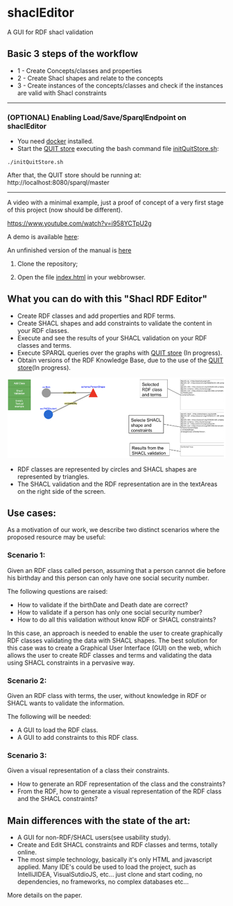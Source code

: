 # shaclEditor
A GUI for RDF shacl validation

## Basic 3 steps of the workflow

- 1 - Create Concepts/classes and properties
- 2 - Create Shacl shapes and relate to the concepts
- 3 - Create instances of the concepts/classes and check if the instances are valid with Shacl constraints 

_______________________
### (OPTIONAL) Enabling Load/Save/SparqlEndpoint on shaclEditor 
- You need [docker](https://www.docker.com/) installed.
- Start the [QUIT store](https://github.com/AKSW/QuitStore/) executing the bash command file [initQuitStore.sh](https://github.com/firmao/shaclEditor/blob/master/initQuitStore.sh):
```
./initQuitStore.sh
```
After that, the QUIT store should be running at: http://localhost:8080/sparql/master
_______________________

A video with a minimal example, just a proof of concept of a very first stage of this project (now should be different).

https://www.youtube.com/watch?v=i958YCTpU2g

A demo is available [here](http://141.57.11.86:8082/shaclgui/):

An unfinished version of the manual is [here](https://docs.google.com/document/d/1nIH84Lys71Trthr5-oNZGwZgfwD6RbWXOZqAJ387evo/edit?usp=sharing)

1) Clone the repository;

2) Open the file [index.html](https://github.com/firmao/shaclEditor/blob/master/index.html) in your webbrowser.

## What you can do with this "Shacl RDF Editor"

- Create RDF classes and add properties and RDF terms.
- Create SHACL shapes and add constraints to validate the content in your RDF classes.
- Execute and see the results of your SHACL validation on your RDF classes and terms.
- Execute SPARQL queries over the graphs with [QUIT store](https://github.com/AKSW/QuitStore/) (In progress).
- Obtain versions of the RDF Knowledge Base, due to the use of the [QUIT store](https://github.com/AKSW/QuitStore/)(In progress).

<img src="shaclEditorscreen.png">

- RDF classes are represented by circles and SHACL shapes are represented by triangles.
- The SHACL validation and the RDF representation are in the textAreas on the right side of the screen.

## Use cases:
As a motivation of our work, we describe two distinct scenarios where the proposed resource may be useful:

### Scenario 1: 
Given an RDF class called person, assuming that a person cannot die before his birthday and this person can only have one social security number.

The following questions are raised:
- How to validate if the birthDate and Death date are correct?
- How to validate if a person has only one social security number?
- How to do all this validation without know RDF or SHACL constraints?

In this case, an approach is needed to enable the user to create graphically RDF classes validating the data with SHACL shapes.
The best solution for this case was to create a Graphical User Interface (GUI) on the web, which allows the user to create RDF classes and terms and validating the data using SHACL constraints in a pervasive way.

### Scenario 2:
Given an RDF class with terms, the user, without knowledge in RDF or SHACL wants to validate the information.

The following will be needed:

- A GUI to load the RDF class.
- A GUI to add constraints to this RDF class.

### Scenario 3:
Given a visual representation of a class their constraints.

- How to generate an RDF representation of the class and the constraints?
- From the RDF, how to generate a visual representation of the RDF class and the SHACL constraints?

## Main differences with the state of the art:
- A GUI for non-RDF/SHACL users(see usability study).
- Create and Edit SHACL constraints and RDF classes and terms, totally online.
- The most simple technology, basically it's only HTML and javascript applied. Many IDE's could be used to load the project, such as IntelliJIDEA, VisualSutdioJS, etc... just clone and start coding, no dependencies, no frameworks, no complex databases etc...

More details on the paper. 
